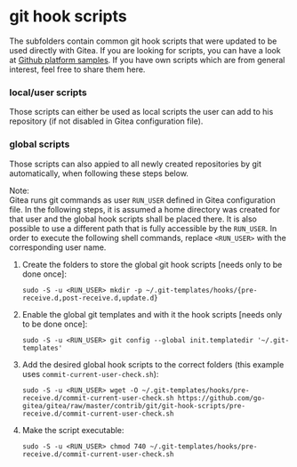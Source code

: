 # git hook scripts
The subfolders contain common git hook scripts that were updated to be used directly with Gitea. If you are looking for scripts, you can have a look at [Github platform samples](https://github.com/github/platform-samples). If you have own scripts which are from general interest, feel free to share them here.

### local/user scripts
Those scripts can either be used as local scripts the user can add to his repository (if not disabled in Gitea configuration file).

### global scripts
Those scripts can also appied to all newly created repositories by git automatically, when following these steps below.

Note:<br />
Gitea runs git commands as user `RUN_USER` defined in Gitea configuration file. 
In the following steps, it is assumed a home directory was created for that user and the global hook scripts shall be placed there. It is also possible to use a different path that is fully accessible by the `RUN_USER`. In order to execute the following shell commands, replace `<RUN_USER>` with the corresponding user name.

1. Create the folders to store the global git hook scripts [needs only to be done once]:
    ```
    sudo -S -u <RUN_USER> mkdir -p ~/.git-templates/hooks/{pre-receive.d,post-receive.d,update.d}
    ```

1. Enable the global git templates and with it the hook scripts [needs only to be done once]:
    ```
    sudo -S -u <RUN_USER> git config --global init.templatedir '~/.git-templates'
    ```

1. Add the desired global hook scripts to the correct folders (this example uses `commit-current-user-check.sh`):
    ```
    sudo -S -u <RUN_USER> wget -O ~/.git-templates/hooks/pre-receive.d/commit-current-user-check.sh https://github.com/go-gitea/gitea/raw/master/contrib/git/git-hook-scripts/pre-receive.d/commit-current-user-check.sh
    ```

1. Make the script executable:
    ```
    sudo -S -u <RUN_USER> chmod 740 ~/.git-templates/hooks/pre-receive.d/commit-current-user-check.sh
    ```
